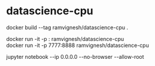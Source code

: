 # datascience-cpu

docker build --tag ramvignesh/datascience-cpu .

docker run -it -p <host-port>:<container-port> ramvignesh/datascience-cpu <br/>
docker run -it -p 7777:8888 ramvignesh/datascience-cpu

jupyter notebook --ip 0.0.0.0  --no-browser --allow-root
